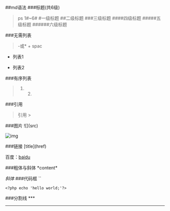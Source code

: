##md语法
###标题(共6级)
>ps 1#~6#
#一级标题
##二级标题
###三级标题
####四级标题
#####五级标题
######六级标题

###无需列表
> -或* + spac
- 列表1
* 列表2

###有序列表

>1. 2.


###引用
> 引用 >

###图片
\!\[](src)

![img](https://ss1.bdstatic.com/70cFuXSh_Q1YnxGkpoWK1HF6hhy/it/u=2993396273,3023277058&fm=27&gp=0.jpg)

###链接
\[title](href)

百度：[baidu](http://baidu.com)

###粗体与斜体
\*content\*

*斜体*
###代码框
``

`<?php echo 'hello world;'?>`

###分割线
\***
***
